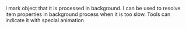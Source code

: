 I mark object that it is processed in background.
I can be used to resolve item properties in background process when it is too slow.
Tools can indicate it with special animation